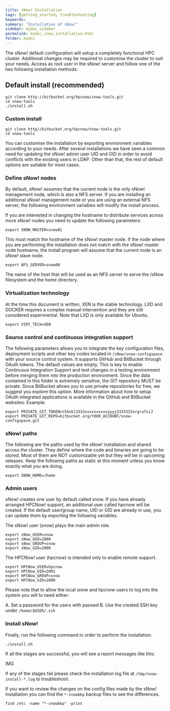 ```yaml
---
title: sNow! Installation
tags: [getting_started, troubleshooting]
keywords:
summary: "Installation of sNow!"
sidebar: mydoc_sidebar
permalink: mydoc_snow_installation.html
folder: mydoc
---
```


The sNow! default configuration will setup a completely functional HPC cluster. Additional changes may be required to customise the cluster to suit your needs. Access as root user in the sNow! server and follow one of the two following installation methods:

## Default install (recommended)

```
git clone http://bitbucket.org/hpcnow/snow-tools.git
cd snow-tools
./install.sh
```
### Custom install

```
git clone http//bitbucket.org/hpcnow/snow-tools.git
cd snow-tools
```

You can customise the installation by exporting environment variables according to your needs. After several installations we have seen a common need for updating the sNow! admin user UID and GID in order to avoid conflicts with the existing users in LDAP. Other than that, the rest of default options are suitable for most cases.

### Define sNow! nodes
By default, sNow! assumes that the current node is the only sNow! management node, which is also a NFS server. If you are installing an additional sNow! management node or you are using an external NFS server, the following environment variables will modify the install process.

If you are interested in changing the hostname to distribute services across more sNow! nodes you need to update the following parameters:
```
export SNOW_MASTER=snow01
```
This must match the hostname of the sNow! master node. If the node where you are performing the installation does not match with the sNow! master node hostname, the install program will assume that the current node is an sNow! slave node.
```
export NFS_SERVER=snow00
```
The name of the host that will be used as an NFS server to serve the /sNow filesystem and the home directory.

### Virtualization technology
At the time this document is written, XEN is the stable technology. LXD and DOCKER requires a complex manual intervention and they are still considered experimental. Note that LXD is only available for Ubuntu.
```
export VIRT_TECH=XEN
```
### Source control and continuous integration support
The following parameters allows you to integrate the key configuration files, deployment scripts and other key codes located in ```/sNow/snow-configspace``` with your source control system. It supports GitHub and BitBucket through OAuth tokens. The default values are empty.
This is key to enable Continuous Integration Support and test changes in a testing environment before merging them into the production environment.
Since the data contained in this folder is extremely sensitive, the GIT repository MUST be private. Since BitBucket allows you to use private repositories for free, we suggest you explore this option. More information about how to setup OAuth integrated applications is available in the GitHub and BitBucket websites.
Example:
```
export PRIVATE_GIT_TOKEN=t54skl3333xxxxxxxxxxyyyy3333333srgrafsiJ
export PRIVATE_GIT_REPO=bitbucket.org/YOUR_ACCOUNT/snow-configspace.git
```
### sNow! paths
The following are the paths used by the sNow! installation and shared across the cluster. They define where the code and binaries are going to be stored. Most of them are NOT customizable yet but they will be in upcoming releases. Keep the following paths as static at this moment unless you know exactly what you are doing.
```
export SNOW_HOME=/home
```

### Admin users
sNow! creates one user by default called snow. If you have already arranged HPCNow! support, an additional user called hpcnow will be created. If the default user/group name, UID or GID are already in use, you can update them by exporting the following variables.

The sNow! user (snow) plays the main admin role.

```
export sNow_USER=snow
export sNow_UID=2000
export sNow_GROUP=snow
export sNow_GID=2000
```
The HPCNow! user (hpcnow) is intended only to enable remote support.

```
export HPCNow_USER=hpcnow
export HPCNow_UID=2001
export HPCNow_GROUP=snow
export HPCNow_GID=2000
```
Please note that to allow the local snow and hpcnow users to log into the system you will to need either:

A. Set a password for the users with passwd
B. Use the created SSH key under ```/home/$USER/.ssh```

### Install sNow!
Finally, run the following command in order to perform the installation.

```
./install.sh
```

If all the stages are successful, you will see a report messages like this:

IMG

If any of the stages fail please check the installation log file at ```/tmp/snow-install-*.log``` to troubleshoot.

If you want to review the changes on the config files made by the sNow! installation you can find the ```*-snowbkp``` backup files to see the differences.

```
find /etc -name "*-snowbkp" -print
```
